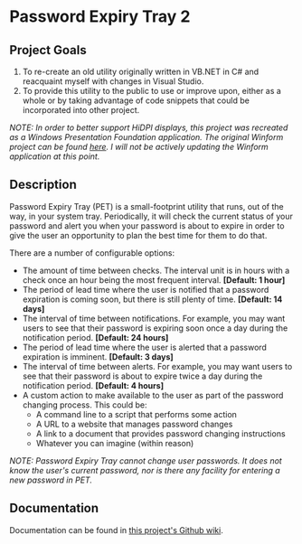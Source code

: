 # Password Expiry Tray 2

## Project Goals

1. To re-create an old utility originally written in VB.NET in C# and reacquaint myself with changes in Visual Studio.
2. To provide this utility to the public to use or improve upon, either as a whole or by taking advantage of code snippets that could be incorporated into other project.

_NOTE: In order to better support HiDPI displays, this project was recreated as a Windows Presentation Foundation application. The original Winform project can be found [here](https://github.com/tomgehrke/Password-Expiry-Tray). I will not be actively updating the Winform application at this point._

## Description

Password Expiry Tray (PET) is a small-footprint utility that runs, out of the way, in your system tray. Periodically, it will check the current status of your password and alert you when your password is about to expire in order to give the user an opportunity to plan the best time for them to do that.

There are a number of configurable options:

* The amount of time between checks. The interval unit is in hours with a check once an hour being the most frequent interval. **[Default: 1 hour]**
* The period of lead time where the user is notified that a password expiration is coming soon, but there is still plenty of time. **[Default: 14 days]**
* The interval of time between notifications. For example, you may want users to see that their password is expiring soon once a day during the notification period. **[Default: 24 hours]**
* The period of lead time where the user is alerted that a password expiration is imminent. **[Default: 3 days]**
* The interval of time between alerts. For example, you may want users to see that their password is about to expire twice a day during the notification period. **[Default: 4 hours]**
* A custom action to make available to the user as part of the password changing process. This could be:
  * A command line to a script that performs some action
  * A URL to a website that manages password changes
  * A link to a document that provides password changing instructions
  * Whatever you can imagine (within reason)

_NOTE: Password Expiry Tray cannot change user passwords. It does not know the user's current password, nor is there any facility for entering a new password in PET._

## Documentation

Documentation can be found in [this project's Github wiki](https://github.com/tomgehrke/PasswordExpiryTray_2/wiki).
